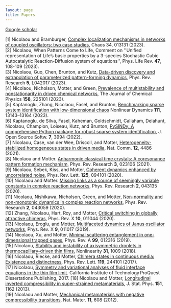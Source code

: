 ```yaml
---
layout: page
title: Papers
---
```


[Google scholar](https://scholar.google.com/citations?hl=en&user=P7hfYakAAAAJ)

[1] Nicolaou and Bramburger, [Complex localization mechanisms in networks of coupled oscillators: two case studies](https://arxiv.org/abs/2309.08547), Chaos 34, 013131 (2023).   
[2] Nicolaou, When Patterns Come to Life, Comment on ''Unified representation of Life’s basic properties by a 3-species Stochastic Cubic Autocatalytic Reaction-Diffusion system of equations'', Phys. Life Rev. **47**, 108-109 (2023).  
[3] Nicolaou, Guo, Chen, Brunton, and Kutz, [Data-driven discovery and extrapolation of parameterized pattern-forming dynamics](https://doi.org/10.1103/PhysRevResearch.5.L042017), Phys. Rev. Research **5**, L042017 (2023).  
[4] Nicolaou, Nicholson, Motter, and Green, [Prevalence of multistability and nonstationarity in driven chemical networks](https://doi.org/10.1063/5.0142589), The Journal of Chemical Physics **158**, 225101 (2023).  
[5] Kaptanoglu, Zhang, Nicolaou, Fasel, and Brunton, [Benchmarking sparse system identification with low-dimensional chaos](https://doi.org/10.1007/s11071-023-08525-4) Nonlinear Dynamics **111**, 13143–13164  (2023).  
[6] Kaptanoglu, de Silva,  Fasel,  Kaheman, Goldschmidt,  Callaham, Delahunt, Nicolaou,  Champion, Loiseau,  Kutz, and Brunton, 	[PySINDy: A comprehensive Python package for robust sparse system identification](https://doi.org/10.21105/joss.03994), J. Open Source Softw. **7**, 3994 (2022).  
[7] Nicolaou, Case, van der Wee, Driscoll, and  Motter, [Heterogeneity-stabilized homogeneous states in driven media](https://doi.org/10.1038/s41467-021-24459-0), Nat. Comm. **12**, 4486 (2021).  
[8] Nicolaou and Motter. [Anharmonic classical time crystals: A coresonance pattern formation mechanism](https://doi.org/10.1103/PhysRevResearch.3.023106), Phys. Rev. Research **3**, 023106 (2021).  
[9] Nicolaou, Sebek, Kiss, and Motter, [Coherent dynamics enhanced by uncorrelated noise](https://doi.org/10.1103/PhysRevLett.125.094101), Phys. Rev. Lett. **125**, 094101 (2020).  
[10] Nicolaou and Motter. [Missing links as a source of seemingly variable constants in complex reaction networks](https://doi.org/10.1103/PhysRevResearch.2.043135), Phys. Rev. Research **2**, 043135 (2020).  
[11] Nicolaou, Nishikawa, Nicholson, Green, and Motter, [Non-normality and non-monotonic dynamics in complex reaction networks](https://doi.org/10.1103/PhysRevResearch.2.043059), Phys. Rev. Research **2**, 043059 (2020).  
[12] Zhang, Nicolaou, Hart, Roy, and Motter, [Critical switching in globally attractive chimeras](https://doi.org/10.1103/PhysRevX.10.011044), Phys. Rev. X **10**, 011044 (2020).  
[13] Nicolaou, Eroglu, and Motter, [Multifaceted dynamics of Janus oscillator networks](https://doi.org/10.1103/PhysRevX.9.011017), Phys. Rev. X **9**, 011017 (2019).  
[14] Nicolaou, Xu, and  Motter, [Minimal scattering entanglement in one-dimensional trapped gases](https://doi.org/10.1103/PhysRevA.99.012316), Phys. Rev. A **99**, 012316 (2019).  
[15] Nicolaou, [Stability and instability of axisymmetric droplets in thermocapillary-driven thin films](https://doi.org/10.1088/1361-6544/aa999c), Nonlinearity **31**, 1009 (2018).  
[16] Nicolaou, Riecke, and  Motter, [Chimera states in continuous media: Existence and distinctness](https://doi.org/10.1103/PhysRevLett.119.244101), Phys. Rev. Lett. **119**, 244101 (2017).  
[17] Nicolaou, [Symmetry and variational analyses of fluid interface equations in the thin film limit](https://www.proquest.com/docview/2129710996?pq-origsite=gscholar&fromopenview=true). California Institute of Technology ProQuest Dissertations Publishing, 2017.
[18] Nicolaou and Motter, [Longitudinal inverted compressibility in super-strained metamaterials](https://doi.org/10.1007/s10955-013-0742-8), J. Stat. Phys. **151**, 1162 (2013).  
[19] Nicolaou and Motter, [Mechanical metamaterials with negative compressibility transitions](https://doi.org/10.1038/nmat3331), Nat. Mater.  **11**, 608 (2012).  
